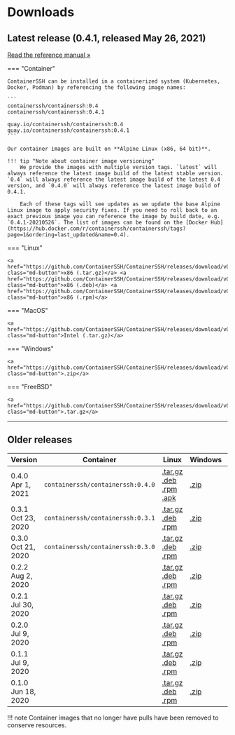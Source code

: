 <h1>Downloads</h1>

## Latest release (0.4.1, released May 26, 2021)

<a href="/reference/" class="md-button">Read the reference manual &raquo;</a>

=== "Container"

    ContainerSSH can be installed in a containerized system (Kubernetes, Docker, Podman) by referencing the following image names:
    
    ```
    containerssh/containerssh:0.4
    containerssh/containerssh:0.4.1

    quay.io/containerssh/containerssh:0.4
    quay.io/containerssh/containerssh:0.4.1
    ```
    
    Our container images are built on **Alpine Linux (x86, 64 bit)**.
    
    !!! tip "Note about container image versioning"
        We provide the images with multiple version tags. `latest` will always reference the latest image build of the latest stable version. `0.4` will always reference the latest image build of the latest 0.4 version, and `0.4.0` will always reference the latest image build of 0.4.1.
        
        Each of these tags will see updates as we update the base Alpine Linux image to apply security fixes. If you need to roll back to an exact previous image you can reference the image by build date, e.g. `0.4.1-20210526`. The list of images can be found on the [Docker Hub](https://hub.docker.com/r/containerssh/containerssh/tags?page=1&ordering=last_updated&name=0.4).

=== "Linux"
    
    <a href="https://github.com/ContainerSSH/ContainerSSH/releases/download/v0.4.1/containerssh_0.4.1_linux_amd64.tar.gz" class="md-button">x86 (.tar.gz)</a> <a href="https://github.com/ContainerSSH/ContainerSSH/releases/download/v0.4.1/containerssh_0.4.1_linux_amd64.deb" class="md-button">x86 (.deb)</a> <a href="https://github.com/ContainerSSH/ContainerSSH/releases/download/v0.4.1/containerssh_0.4.1_linux_amd64.rpm" class="md-button">x86 (.rpm)</a>

=== "MacOS"

    <a href="https://github.com/ContainerSSH/ContainerSSH/releases/download/v0.4.1/containerssh_0.4.1_darwin_amd64.tar.gz" class="md-button">Intel (.tar.gz)</a>

=== "Windows"
    
    <a href="https://github.com/ContainerSSH/ContainerSSH/releases/download/v0.4.1/containerssh_0.4.1_windows_amd64.zip" class="md-button">.zip</a>
    
=== "FreeBSD"
    
    <a href="https://github.com/ContainerSSH/ContainerSSH/releases/download/v0.4.1/containerssh_0.4.1_freebsd_amd64.tar.gz" class="md-button">.tar.gz</a>
    
---

## Older releases

| Version | Container | Linux | Windows | MacOS | FreeBSD | Manual |
|---------|-----------|-------|---------|-------|---------|--------|
| 0.4.0<br />Apr 1, 2021 | `containerssh/containerssh:0.4.0` | [.tar.gz](https://github.com/ContainerSSH/ContainerSSH/releases/download/0.4.0/containerssh_0.4.0_linux_amd64.tar.gz)<br />[.deb](https://github.com/ContainerSSH/ContainerSSH/releases/download/0.4.0/containerssh_0.4.0_linux_amd64.deb)<br />[.rpm](https://github.com/ContainerSSH/ContainerSSH/releases/download/0.4.0/containerssh_0.4.0_linux_amd64.rpm)<br />[.apk](https://github.com/ContainerSSH/ContainerSSH/releases/download/0.4.0/containerssh_0.4.0_linux_amd64.apk) | [.zip](https://github.com/ContainerSSH/ContainerSSH/releases/download/0.4.0/containerssh_0.4.0_windows_amd64.zip) | [.tar.gz](https://github.com/ContainerSSH/ContainerSSH/releases/download/0.4.0/containerssh_0.4.0_darwin_amd64.tar.gz) | [.tar.gz](https://github.com/ContainerSSH/ContainerSSH/releases/download/0.4.0/containerssh_0.4.0_freebsd_amd64.tar.gz) | [Read »](/reference/0.4.0/index.md) |
| 0.3.1<br />Oct 23, 2020 | `containerssh/containerssh:0.3.1` | [.tar.gz](https://github.com/ContainerSSH/ContainerSSH/releases/download/0.3.1/containerssh_0.3.1_linux_amd64.tar.gz)<br />[.deb](https://github.com/ContainerSSH/ContainerSSH/releases/download/0.3.1/containerssh_0.3.1_linux_amd64.deb)<br />[.rpm](https://github.com/ContainerSSH/ContainerSSH/releases/download/0.3.1/containerssh_0.3.1_linux_amd64.rpm) | [.zip](https://github.com/ContainerSSH/ContainerSSH/releases/download/0.3.1/containerssh_0.3.1_windows_amd64.zip) | [.tar.gz](https://github.com/ContainerSSH/ContainerSSH/releases/download/0.3.1/containerssh_0.3.1_darwin_amd64.tar.gz) | | [Read »](/reference/0.3/index.md) |
| 0.3.0<br />Oct 21, 2020 | `containerssh/containerssh:0.3.0` | [.tar.gz](https://github.com/ContainerSSH/ContainerSSH/releases/download/0.3.0/containerssh_0.3.0_linux_amd64.tar.gz)<br />[.deb](https://github.com/ContainerSSH/ContainerSSH/releases/download/0.3.0/containerssh_0.3.0_linux_amd64.deb)<br />[.rpm](https://github.com/ContainerSSH/ContainerSSH/releases/download/0.3.0/containerssh_0.3.0_linux_amd64.rpm) | [.zip](https://github.com/ContainerSSH/ContainerSSH/releases/download/0.3.0/containerssh_0.3.0_windows_amd64.zip) | [.tar.gz](https://github.com/ContainerSSH/ContainerSSH/releases/download/0.3.0/containerssh_0.3.0_darwin_amd64.tar.gz) | | [Read »](/reference/0.3/index.md) |
| 0.2.2<br />Aug 2, 2020 | | [.tar.gz](https://github.com/ContainerSSH/ContainerSSH/releases/download/0.2.2/containerssh_0.2.2_linux_amd64.tar.gz)<br />[.deb](https://github.com/ContainerSSH/ContainerSSH/releases/download/0.2.2/containerssh_0.2.2_linux_amd64.deb)<br />[.rpm](https://github.com/ContainerSSH/ContainerSSH/releases/download/0.2.2/containerssh_0.2.2_linux_amd64.rpm) | [.zip](https://github.com/ContainerSSH/ContainerSSH/releases/download/0.2.2/containerssh_0.2.2_windows_amd64.zip) | [.tar.gz](https://github.com/ContainerSSH/ContainerSSH/releases/download/0.2.2/containerssh_0.2.2_darwin_amd64.tar.gz) | | |
| 0.2.1<br />Jul 30, 2020 | | [.tar.gz](https://github.com/ContainerSSH/ContainerSSH/releases/download/0.2.1/containerssh_0.2.1_linux_amd64.tar.gz)<br />[.deb](https://github.com/ContainerSSH/ContainerSSH/releases/download/0.2.1/containerssh_0.2.1_linux_amd64.deb)<br />[.rpm](https://github.com/ContainerSSH/ContainerSSH/releases/download/0.2.1/containerssh_0.2.1_linux_amd64.rpm) | [.zip](https://github.com/ContainerSSH/ContainerSSH/releases/download/0.2.1/containerssh_0.2.1_windows_amd64.zip) | [.tar.gz](https://github.com/ContainerSSH/ContainerSSH/releases/download/0.2.1/containerssh_0.2.1_darwin_amd64.tar.gz) | | |
| 0.2.0<br />Jul 9, 2020 | | [.tar.gz](https://github.com/ContainerSSH/ContainerSSH/releases/download/0.2.0/containerssh_0.2.0_linux_amd64.tar.gz)<br />[.deb](https://github.com/ContainerSSH/ContainerSSH/releases/download/0.2.0/containerssh_0.2.0_linux_amd64.deb)<br />[.rpm](https://github.com/ContainerSSH/ContainerSSH/releases/download/0.2.0/containerssh_0.2.0_linux_amd64.rpm) | [.zip](https://github.com/ContainerSSH/ContainerSSH/releases/download/0.2.0/containerssh_0.2.0_windows_amd64.zip) | [.tar.gz](https://github.com/ContainerSSH/ContainerSSH/releases/download/0.2.0/containerssh_0.2.0_darwin_amd64.tar.gz) | | |
| 0.1.1<br />Jul 9, 2020 | | [.tar.gz](https://github.com/ContainerSSH/ContainerSSH/releases/download/0.1.1/containerssh_0.1.1_linux_amd64.tar.gz)<br />[.deb](https://github.com/ContainerSSH/ContainerSSH/releases/download/0.1.1/containerssh_0.1.1_linux_amd64.deb)<br />[.rpm](https://github.com/ContainerSSH/ContainerSSH/releases/download/0.1.1/containerssh_0.1.1_linux_amd64.rpm) | [.zip](https://github.com/ContainerSSH/ContainerSSH/releases/download/0.1.1/containerssh_0.1.1_windows_amd64.zip) | [.tar.gz](https://github.com/ContainerSSH/ContainerSSH/releases/download/0.1.1/containerssh_0.1.1_darwin_amd64.tar.gz) | | |
| 0.1.0<br />Jun 18, 2020 | | [.tar.gz](https://github.com/ContainerSSH/ContainerSSH/releases/download/0.1.0/containerssh_0.1.0_linux_amd64.tar.gz)<br />[.deb](https://github.com/ContainerSSH/ContainerSSH/releases/download/0.1.0/containerssh_0.1.0_linux_amd64.deb)<br />[.rpm](https://github.com/ContainerSSH/ContainerSSH/releases/download/0.1.0/containerssh_0.1.0_linux_amd64.rpm) | [.zip](https://github.com/ContainerSSH/ContainerSSH/releases/download/0.1.0/containerssh_0.1.0_windows_amd64.zip) | [.tar.gz](https://github.com/ContainerSSH/ContainerSSH/releases/download/0.1.0/containerssh_0.1.0_darwin_amd64.tar.gz) | | |

!!! note
    Container images that no longer have pulls have been removed to conserve resources.